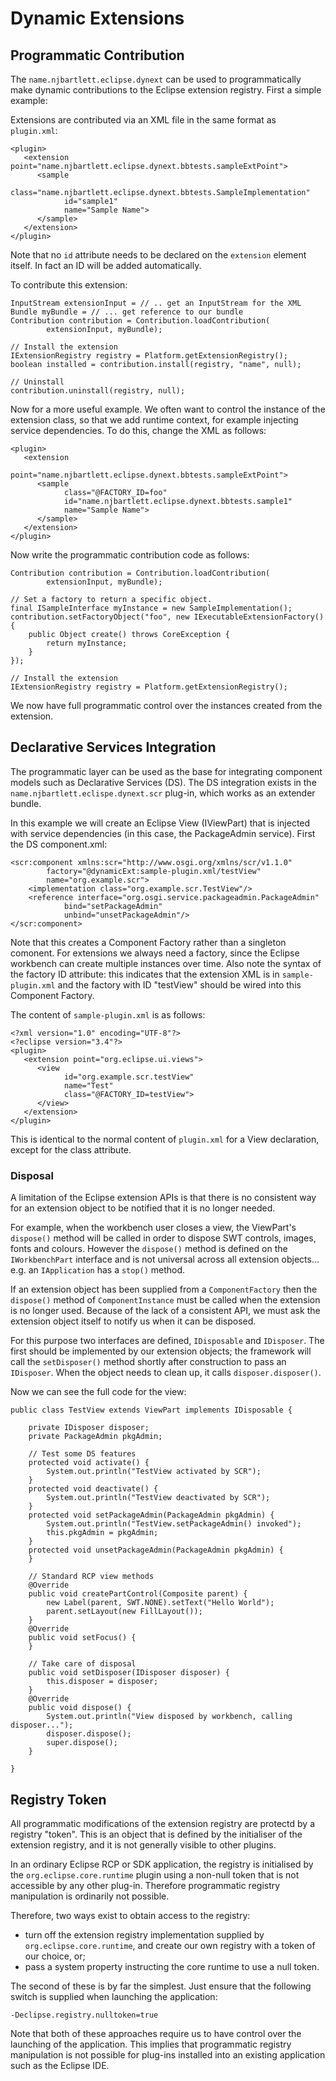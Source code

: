 Dynamic Extensions
==================

Programmatic Contribution
-------------------------

The `name.njbartlett.eclipse.dynext` can be used to programmatically make dynamic contributions to the Eclipse extension registry. First a simple example:

Extensions are contributed via an XML file in the same format as `plugin.xml`:

	<plugin>
	   <extension point="name.njbartlett.eclipse.dynext.bbtests.sampleExtPoint">
	      <sample
	            class="name.njbartlett.eclipse.dynext.bbtests.SampleImplementation"
	            id="sample1"
	            name="Sample Name">
	      </sample>
	   </extension>
	</plugin>

Note that no `id` attribute needs to be declared on the `extension` element itself. In fact an ID will be added automatically.

To contribute this extension:

	InputStream extensionInput = // .. get an InputStream for the XML
	Bundle myBundle = // ... get reference to our bundle
	Contribution contribution = Contribution.loadContribution(
			extensionInput, myBundle);

	// Install the extension
	IExtensionRegistry registry = Platform.getExtensionRegistry();
	boolean installed = contribution.install(registry, "name", null);

	// Uninstall
	contribution.uninstall(registry, null);

Now for a more useful example. We often want to control the instance of the extension class, so that we add runtime context, for example injecting service dependencies. To do this, change the XML as follows:

	<plugin>
	   <extension
	         point="name.njbartlett.eclipse.dynext.bbtests.sampleExtPoint">
	      <sample
	            class="@FACTORY_ID=foo"
	            id="name.njbartlett.eclipse.dynext.bbtests.sample1"
	            name="Sample Name">
	      </sample>
	   </extension>
	</plugin>

Now write the programmatic contribution code as follows:

	Contribution contribution = Contribution.loadContribution(
			extensionInput, myBundle);

	// Set a factory to return a specific object.
	final ISampleInterface myInstance = new SampleImplementation();
	contribution.setFactoryObject("foo", new IExecutableExtensionFactory() {
		public Object create() throws CoreException {
			return myInstance;
		}
	});

	// Install the extension
	IExtensionRegistry registry = Platform.getExtensionRegistry();

We now have full programmatic control over the instances created from the extension.

Declarative Services Integration
--------------------------------

The programmatic layer can be used as the base for integrating component models such as Declarative Services (DS). The DS integration exists in the `name.njbartlett.eclispe.dynext.scr` plug-in, which works as an extender bundle.

In this example we will create an Eclipse View (IViewPart) that is injected with service dependencies (in this case, the PackageAdmin service). First the DS component.xml:

	<scr:component xmlns:scr="http://www.osgi.org/xmlns/scr/v1.1.0"
			factory="@dynamicExt:sample-plugin.xml/testView"
			name="org.example.scr">
		<implementation class="org.example.scr.TestView"/>
		<reference interface="org.osgi.service.packageadmin.PackageAdmin"
				bind="setPackageAdmin"
				unbind="unsetPackageAdmin"/>
	</scr:component>

Note that this creates a Component Factory rather than a singleton comonent. For extensions we always need a factory, since the Eclipse workbench can create multiple instances over time. Also note the syntax of the factory ID attribute: this indicates that the extension XML is in `sample-plugin.xml` and the factory with ID "testView" should be wired into this Component Factory.

The content of `sample-plugin.xml` is as follows:

	<?xml version="1.0" encoding="UTF-8"?>
	<?eclipse version="3.4"?>
	<plugin>
	   <extension point="org.eclipse.ui.views">
	      <view
	            id="org.example.scr.testView"
	            name="Test"
	            class="@FACTORY_ID=testView">
	      </view>
	   </extension>
	</plugin>

This is identical to the normal content of `plugin.xml` for a View declaration, except for the class attribute.

### Disposal ###

A limitation of the Eclipse extension APIs is that there is no consistent way for an extension object to be notified that it is no longer needed.

For example, when the workbench user closes a view, the ViewPart's `dispose()` method will be called in order to dispose SWT controls, images, fonts and colours. However the `dispose()` method is defined on the `IWorkbenchPart` interface and is not universal across all extension objects... e.g. an `IApplication` has a `stop()` method.

If an extension object has been supplied from a `ComponentFactory` then the `dispose()` method of `ComponentInstance` must be called when the extension is no longer used. Because of the lack of a consistent API, we must ask the extension object itself to notify us when it can be disposed.

For this purpose two interfaces are defined, `IDisposable` and `IDisposer`. The first should be implemented by our extension objects; the framework will call the `setDisposer()` method shortly after construction to pass an `IDisposer`. When the object needs to clean up, it calls `disposer.disposer()`.

Now we can see the full code for the view:

	public class TestView extends ViewPart implements IDisposable {
	
		private IDisposer disposer;
		private PackageAdmin pkgAdmin;

		// Test some DS features
		protected void activate() {
			System.out.println("TestView activated by SCR");
		}
		protected void deactivate() {
			System.out.println("TestView deactivated by SCR");
		}
		protected void setPackageAdmin(PackageAdmin pkgAdmin) {
			System.out.println("TestView.setPackageAdmin() invoked");
			this.pkgAdmin = pkgAdmin;
		}
		protected void unsetPackageAdmin(PackageAdmin pkgAdmin) {
		}

		// Standard RCP view methods
		@Override
		public void createPartControl(Composite parent) {
			new Label(parent, SWT.NONE).setText("Hello World");
			parent.setLayout(new FillLayout());
		}
		@Override
		public void setFocus() {
		}

		// Take care of disposal
		public void setDisposer(IDisposer disposer) {
			this.disposer = disposer;
		}
		@Override
		public void dispose() {
			System.out.println("View disposed by workbench, calling disposer...");
			disposer.dispose();
			super.dispose();
		}

	}

Registry Token
--------------

All programmatic modifications of the extension registry are protectd by a registry "token". This is an object that is defined by the initialiser of the extension registry, and it is not generally visible to other plugins.

In an ordinary Eclipse RCP or SDK application, the registry is initialised by the `org.eclipse.core.runtime` plugin using a non-null token that is not accessible by any other plug-in. Therefore programmatic registry manipulation is ordinarily not possible.

Therefore, two ways exist to obtain access to the registry:

* turn off the extension registry implementation supplied by `org.eclipse.core.runtime`, and create our own registry with a token of our choice, or;
* pass a system property instructing the core runtime to use a null token.

The second of these is by far the simplest. Just ensure that the following switch is supplied when launching the application:

	-Declipse.registry.nulltoken=true

Note that both of these approaches require us to have control over the launching of the application. This implies that programmatic registry manipulation is not possible for plug-ins installed into an existing application such as the Eclipse IDE.